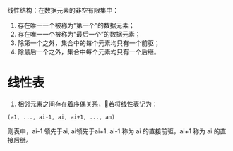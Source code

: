 线性结构：在数据元素的非空有限集中：
1. 存在唯一一个被称为“第一个”的数据元素；
2. 存在唯一一个被称为“最后一个”的数据元素；
3. 除第一个之外，集合中的每个元素均只有一个前驱；
4. 除最后一个之外，集合中每个元素均只有一个后继。

# 线性表

1. 相邻元素之间存在着序偶关系，若将线性表记为：
```
(a1, ..., ai-1, ai, ai+1, ..., an)
```

则表中，ai-1 领先于ai, ai领先于ai+1. ai-1 称为 ai 的直接前驱，ai+1 称为 ai 的直接后继。
